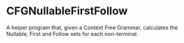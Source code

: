 # CFGNullableFirstFollow
A helper program that, given a Context Free Grammar, calculates the Nullable, First and Follow sets for each non-terminal.
